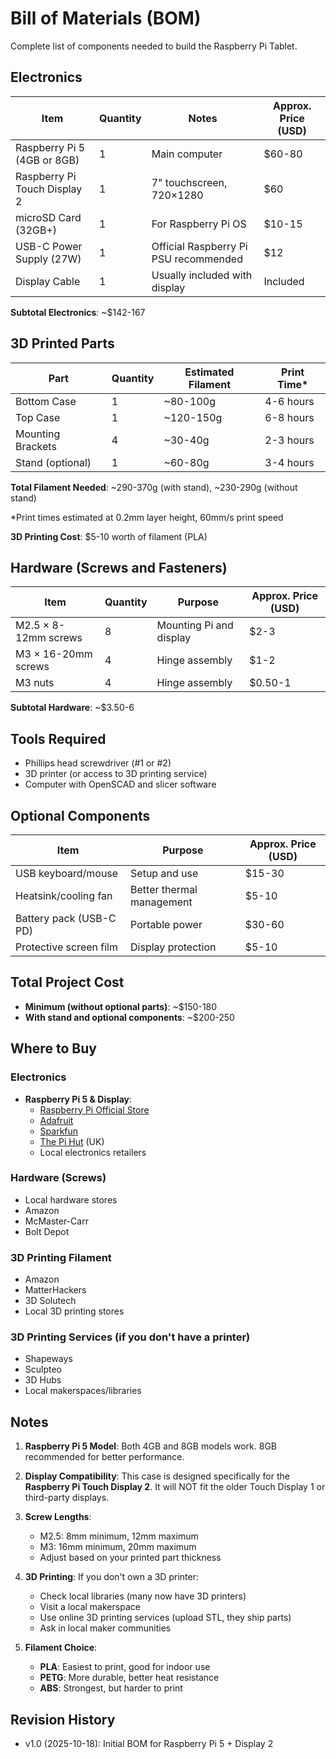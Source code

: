 # Bill of Materials (BOM)

Complete list of components needed to build the Raspberry Pi Tablet.

## Electronics

| Item | Quantity | Notes | Approx. Price (USD) |
|------|----------|-------|---------------------|
| Raspberry Pi 5 (4GB or 8GB) | 1 | Main computer | $60-80 |
| Raspberry Pi Touch Display 2 | 1 | 7" touchscreen, 720×1280 | $60 |
| microSD Card (32GB+) | 1 | For Raspberry Pi OS | $10-15 |
| USB-C Power Supply (27W) | 1 | Official Raspberry Pi PSU recommended | $12 |
| Display Cable | 1 | Usually included with display | Included |

**Subtotal Electronics**: ~$142-167

## 3D Printed Parts

| Part | Quantity | Estimated Filament | Print Time* |
|------|----------|-------------------|-------------|
| Bottom Case | 1 | ~80-100g | 4-6 hours |
| Top Case | 1 | ~120-150g | 6-8 hours |
| Mounting Brackets | 4 | ~30-40g | 2-3 hours |
| Stand (optional) | 1 | ~60-80g | 3-4 hours |

**Total Filament Needed**: ~290-370g (with stand), ~230-290g (without stand)

*Print times estimated at 0.2mm layer height, 60mm/s print speed

**3D Printing Cost**: $5-10 worth of filament (PLA)

## Hardware (Screws and Fasteners)

| Item | Quantity | Purpose | Approx. Price (USD) |
|------|----------|---------|---------------------|
| M2.5 × 8-12mm screws | 8 | Mounting Pi and display | $2-3 |
| M3 × 16-20mm screws | 4 | Hinge assembly | $1-2 |
| M3 nuts | 4 | Hinge assembly | $0.50-1 |

**Subtotal Hardware**: ~$3.50-6

## Tools Required

- Phillips head screwdriver (#1 or #2)
- 3D printer (or access to 3D printing service)
- Computer with OpenSCAD and slicer software

## Optional Components

| Item | Purpose | Approx. Price (USD) |
|------|---------|---------------------|
| USB keyboard/mouse | Setup and use | $15-30 |
| Heatsink/cooling fan | Better thermal management | $5-10 |
| Battery pack (USB-C PD) | Portable power | $30-60 |
| Protective screen film | Display protection | $5-10 |

## Total Project Cost

- **Minimum (without optional parts)**: ~$150-180
- **With stand and optional components**: ~$200-250

## Where to Buy

### Electronics
- **Raspberry Pi 5 & Display**: 
  - [Raspberry Pi Official Store](https://www.raspberrypi.com/)
  - [Adafruit](https://www.adafruit.com/)
  - [Sparkfun](https://www.sparkfun.com/)
  - [The Pi Hut](https://thepihut.com/) (UK)
  - Local electronics retailers

### Hardware (Screws)
- Local hardware stores
- Amazon
- McMaster-Carr
- Bolt Depot

### 3D Printing Filament
- Amazon
- MatterHackers
- 3D Solutech
- Local 3D printing stores

### 3D Printing Services (if you don't have a printer)
- Shapeways
- Sculpteo
- 3D Hubs
- Local makerspaces/libraries

## Notes

1. **Raspberry Pi 5 Model**: Both 4GB and 8GB models work. 8GB recommended for better performance.

2. **Display Compatibility**: This case is designed specifically for the **Raspberry Pi Touch Display 2**. It will NOT fit the older Touch Display 1 or third-party displays.

3. **Screw Lengths**: 
   - M2.5: 8mm minimum, 12mm maximum
   - M3: 16mm minimum, 20mm maximum
   - Adjust based on your printed part thickness

4. **3D Printing**: If you don't own a 3D printer:
   - Check local libraries (many now have 3D printers)
   - Visit a local makerspace
   - Use online 3D printing services (upload STL, they ship parts)
   - Ask in local maker communities

5. **Filament Choice**:
   - **PLA**: Easiest to print, good for indoor use
   - **PETG**: More durable, better heat resistance
   - **ABS**: Strongest, but harder to print

## Revision History

- v1.0 (2025-10-18): Initial BOM for Raspberry Pi 5 + Display 2
